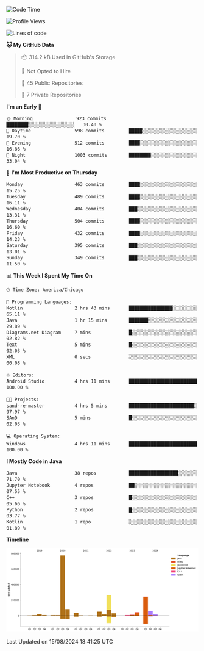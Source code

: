 <!--START_SECTION:waka-->
![Code Time](http://img.shields.io/badge/Code%20Time-525%20hrs%2018%20mins-blue)

![Profile Views](http://img.shields.io/badge/Profile%20Views-31-blue)

![Lines of code](https://img.shields.io/badge/From%20Hello%20World%20I%27ve%20Written-1.7%20million%20lines%20of%20code-blue)

**🐱 My GitHub Data** 

> 📦 314.2 kB Used in GitHub's Storage 
 > 
> 🚫 Not Opted to Hire
 > 
> 📜 45 Public Repositories 
 > 
> 🔑 7 Private Repositories 
 > 
**I'm an Early 🐤** 

```text
🌞 Morning                923 commits         ████████░░░░░░░░░░░░░░░░░   30.40 % 
🌆 Daytime                598 commits         █████░░░░░░░░░░░░░░░░░░░░   19.70 % 
🌃 Evening                512 commits         ████░░░░░░░░░░░░░░░░░░░░░   16.86 % 
🌙 Night                  1003 commits        ████████░░░░░░░░░░░░░░░░░   33.04 % 
```
📅 **I'm Most Productive on Thursday** 

```text
Monday                   463 commits         ████░░░░░░░░░░░░░░░░░░░░░   15.25 % 
Tuesday                  489 commits         ████░░░░░░░░░░░░░░░░░░░░░   16.11 % 
Wednesday                404 commits         ███░░░░░░░░░░░░░░░░░░░░░░   13.31 % 
Thursday                 504 commits         ████░░░░░░░░░░░░░░░░░░░░░   16.60 % 
Friday                   432 commits         ████░░░░░░░░░░░░░░░░░░░░░   14.23 % 
Saturday                 395 commits         ███░░░░░░░░░░░░░░░░░░░░░░   13.01 % 
Sunday                   349 commits         ███░░░░░░░░░░░░░░░░░░░░░░   11.50 % 
```


📊 **This Week I Spent My Time On** 

```text
🕑︎ Time Zone: America/Chicago

💬 Programming Languages: 
Kotlin                   2 hrs 43 mins       ████████████████░░░░░░░░░   65.11 % 
Java                     1 hr 15 mins        ███████░░░░░░░░░░░░░░░░░░   29.89 % 
Diagrams.net Diagram     7 mins              █░░░░░░░░░░░░░░░░░░░░░░░░   02.82 % 
Text                     5 mins              █░░░░░░░░░░░░░░░░░░░░░░░░   02.03 % 
XML                      0 secs              ░░░░░░░░░░░░░░░░░░░░░░░░░   00.08 % 

🔥 Editors: 
Android Studio           4 hrs 11 mins       █████████████████████████   100.00 % 

🐱‍💻 Projects: 
sand-re-master           4 hrs 5 mins        ████████████████████████░   97.97 % 
SAnD                     5 mins              █░░░░░░░░░░░░░░░░░░░░░░░░   02.03 % 

💻 Operating System: 
Windows                  4 hrs 11 mins       █████████████████████████   100.00 % 
```

**I Mostly Code in Java** 

```text
Java                     38 repos            ██████████████████░░░░░░░   71.70 % 
Jupyter Notebook         4 repos             ██░░░░░░░░░░░░░░░░░░░░░░░   07.55 % 
C++                      3 repos             █░░░░░░░░░░░░░░░░░░░░░░░░   05.66 % 
Python                   2 repos             █░░░░░░░░░░░░░░░░░░░░░░░░   03.77 % 
Kotlin                   1 repo              ░░░░░░░░░░░░░░░░░░░░░░░░░   01.89 % 
```



**Timeline**

![Lines of Code chart](https://raw.githubusercontent.com/phanijsp/phanijsp/main/assets/bar_graph.png)


 Last Updated on 15/08/2024 18:41:25 UTC
<!--END_SECTION:waka-->
